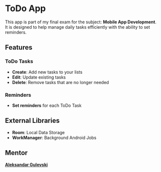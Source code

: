 # ToDo App

This app is part of my final exam for the subject: **Mobile App Development**. It is designed to help manage daily tasks efficiently with the ability to set reminders.

## Features

### ToDo Tasks

- **Create**: Add new tasks to your lists
- **Edit**: Update existing tasks
- **Delete**: Remove tasks that are no longer needed

### Reminders

- **Set reminders** for each ToDo Task

## External Libraries

- **Room**: Local Data Storage
- **WorkManager**: Background Android Jobs

## Mentor

**[Aleksandar Gulevski](https://github.com/AleksandarGulevski)**
